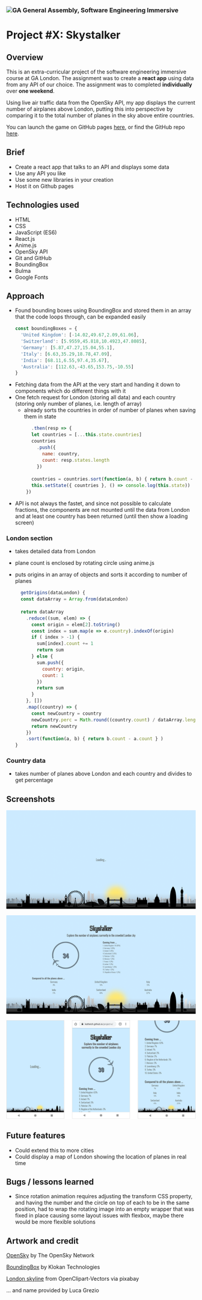 
### ![GA](https://cloud.githubusercontent.com/assets/40461/8183776/469f976e-1432-11e5-8199-6ac91363302b.png) General Assembly, Software Engineering Immersive
# Project #X: Skystalker
 

## Overview

This is an extra-curricular project of the software engineering immersive course at GA London. The assignment was to create a **react app** using data from any API of our choice. The assignment was to completed **individually** over **one weekend**. 

Using live air traffic data from the OpenSky API, my app displays the current number of airplanes above London, putting this into perspective by comparing it to the total number of planes in the sky above entire countries.

You can launch the game on GitHub pages [here](https://katheich.github.io/project-x/), or find the GitHub repo [here](https://github.com/katheich/project-x).

## Brief

- Create a react app that talks to an API and displays some data
- Use any API you like
- Use some new libraries in your creation
- Host it on Github pages

## Technologies used

- HTML
- CSS
- JavaScript (ES6)
- React.js
- Anime.js
- OpenSky API
- Git and GitHub
- BoundingBox
- Bulma
- Google Fonts

## Approach

- Found bounding boxes using BoundingBox and stored them in an array that the code loops through, can be expanded easily
  ```js
  const boundingBoxes = {
    'United Kingdom': [-14.02,49.67,2.09,61.06],
    'Switzerland': [5.9559,45.818,10.4923,47.8085],
    'Germany': [5.87,47.27,15.04,55.1],
    'Italy': [6.63,35.29,18.78,47.09],
    'India': [68.11,6.55,97.4,35.67],
    'Australia': [112.63,-43.65,153.75,-10.55]
  }
  ```
- Fetching data from the API at the very start and handing it down to components which do different things with it
- One fetch request for London (storing all data) and each country (storing only number of planes, i.e. length of array)
  - already sorts the countries in order of number of planes when saving them in state
  ```js
        .then(resp => {
        let countries = [...this.state.countries]
        countries
          .push({
            name: country,
            count: resp.states.length
          })

        countries = countries.sort(function(a, b) { return b.count - a.count } )
        this.setState({ countries }, () => console.log(this.state))
      })
  ```
- API is not always the fastet, and since not possible to calculate fractions, the components are not mounted until the data from London and at least one country has been returned (until then show a loading screen)

### London section
  - takes detailed data from London
  - plane count is enclosed by rotating circle using anime.js
  - puts origins in an array of objects and sorts it according to number of planes

    ```js
      getOrigins(dataLondon) {
      const dataArray = Array.from(dataLondon)
      
      return dataArray
        .reduce((sum, elem) => {
          const origin = elem[2].toString()
          const index = sum.map(e => e.country).indexOf(origin)
          if ( index > -1) {
            sum[index].count += 1
            return sum
          } else {
            sum.push({
              country: origin,
              count: 1
            })
            return sum
          }
        }, [])
        .map((country) => {
          const newCountry = country
          newCountry.perc = Math.round((country.count) / dataArray.length * 100)
          return newCountry
        })
        .sort(function(a, b) { return b.count - a.count } )
    }
    ```

###  Country data
  - takes number of planes above London and each country and divides to get percentage

## Screenshots

![Loading screen](./src/images/screenshots/loading-fullscreen.png)

![Full screen](./src/images/screenshots/fullscreen.png)

![Mobile screens](./src/images/screenshots/mobile.png)

## Future features

- Could extend this to more cities
- Could display a map of London showing the location of planes in real time

## Bugs / lessons learned

- Since rotation animation requires adjusting the transform CSS property, and having the number and the circle on top of each to be in the same position, had to wrap the rotating image into an empty wrapper that was fixed in place causing some layout issues with flexbox, maybe there would be more flexible solutions


## Artwork and credit

[OpenSky](https://opensky-network.org/apidoc/) by The OpenSky Network

[BoundingBox](https://boundingbox.klokantech.com/) by Klokan Technologies

[London skyline](https://pixabay.com/vectors/london-skyline-silhouette-city-155996/) from OpenClipart-Vectors via pixabay

... and name provided by Luca Grezio